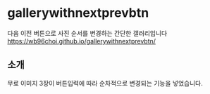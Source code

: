 # gallerywithnextprevbtn
다음 이전 버튼으로 사진 순서를 변경하는 간단한 갤러리입니다
https://wb96choi.github.io/gallerywithnextprevbtn/

## 소개
무료 이미지 3장이 버튼입력에 따라 순차적으로 변경되는 기능을 넣었습니다.
